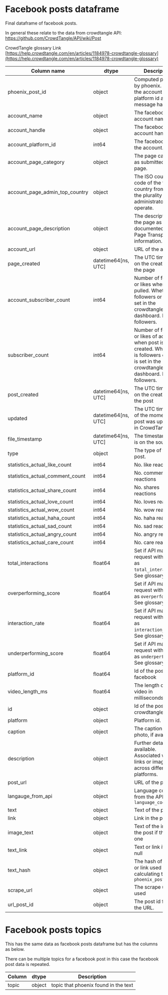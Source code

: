 # Facebook posts dataframe
 
Final dataframe of facebook posts.

In general these relate to the data from crowdtangle API: https://github.com/CrowdTangle/API/wiki/Post

CrowdTangle glossary Link [https://help.crowdtangle.com/en/articles/1184978-crowdtangle-glossary](https://help.crowdtangle.com/en/articles/1184978-crowdtangle-glossary)

| Column name                            | dtype               | Description                                                                                                       | 
|----------------------------------------|---------------------| ------------------------------------------------------------------------------------------------------------------|
| phoenix_post_id                        | object              | Computed post id by phoenix. This is the account platform id and the message hash. |
| account_name                           | object              | The facebook account name. |
| account_handle                         | object              | The facebook account handle. |
| account_platform_id                    | int64               | The facebook id of the account. |
| account_page_category                  | object              | The page category as submitted by the page.  |
| account_page_admin_top_country         | object              | The ISO country code of the the country from where the plurality of page administrators operate. |
| account_page_description               | object              | The description of the page as documented in Page Transparency information. |
| account_url                            | object              | URL of the account. |
| page_created                           | datetime64[ns, UTC] | The UTC timestamp on the creation of the page |
| account_subscriber_count               | int64               | Number of follower or likes when data pulled. Whether it is followers or likes is set in the crowdtangle dashboard. Default followers.  |
| subscriber_count                       | int64               | Number of follower or likes of account when post is created. Whether it is followers or likes is set in the crowdtangle dashboard. Default followers.  |
| post_created                           | datetime64[ns, UTC] | The UTC timestamp on the creation of the post |
| updated                                | datetime64[ns, UTC] | The UTC timestamp of the moment the post was updated in CrowdTangle |
| file_timestamp                         | datetime64[ns, UTC] | The timestamp that is on the source file. |
| type                                   | object              | The type of the post. |
| statistics_actual_like_count           | int64               | No. like reactions |
| statistics_actual_comment_count        | int64               | No. comments reactions |
| statistics_actual_share_count          | int64               | No. shares reactions |
| statistics_actual_love_count           | int64               | No. loves reactions |
| statistics_actual_wow_count            | int64               | No. wow reactions |
| statistics_actual_haha_count           | int64               | No. haha reactions |
| statistics_actual_sad_count            | int64               | No. sad reactions |
| statistics_actual_angry_count          | int64               | No. angry reactions
| statistics_actual_care_count           | int64               | No. care reactions |
| total_interactions                     | float64             | Set if API made request with `sortBy` as `total_interactions`. See glossary link. |
| overperforming_score                   | float64             | Set if API made request with `sortBy` as `overperforming`. See glossary link. |
| interaction_rate                       | float64             | Set if API made request with `sortBy` as `interaction_rate`. See glossary link. |
| underperforming_score                  | float64             | Set if API made request with `sortBy` as `underperforming`. See glossary link. |
| platform_id                            | float64             | Id of the post from facebook |
| video_length_ms                        | float64             | The length of the video in milliseconds. |
| id                                     | object              | Id of the post from crowdtangle |
| platform                               | object              | Platform id. |
| caption                                | object              | The caption to a photo, if available. |
| description                            | object              | Further details, if available. Associated with links or images across different platforms. |
| post_url                               | object              | URL of the post |
| langauge_from_api                      | object              | Language code from the API, `language_code` |
| text                                   | object              | Text of the post |
| link                                   | object              | Link in the post |
| image_text                             | object              | Text of the image in the post if there is one |
| text_link                              | object              | Text or link if text is null  |
| text_hash                              | object              | The hash of the text or link used for calculating the `phoenix_post_id` |
| scrape_url                             | object              | The scrape url to be used |
| url_post_id                            | object              | The post id from the URL. |

# Facebook posts topics

This has the same data as facebook posts dataframe but has the columns as below.

There can be multiple topics for a facebook post in this case the facebook post data is repeated.

| Column                  | dtype          | Description |
|-------------------------|----------------|-------------|
| topic                   | object         | topic that phoenix found in the text |

